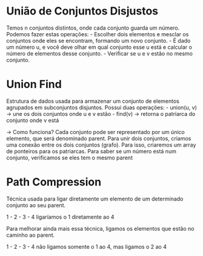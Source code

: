 # União de Conjuntos Disjustos

Temos n conjuntos distintos, onde cada conjunto guarda um número.
Podemos fazer estas operações:
    - Escolher dois elementos e mesclar os conjuntos onde eles se encontram, formando um novo conjunto.
    - É dado um número u, e você deve olhar em qual conjunto esse u está e calcular o número de elementos desse conjunto.
    - Verificar se u e v estão no mesmo conjunto.

# Union Find

Estrutura de dados usada para armazenar um conjunto de elementos agrupados em subconjuntos disjuntos.
Possui duas operações:
    - union(u, v) -> une os dois conjuntos onde u e v estão
    - find(v) -> retorna o patriarca do conjunto onde v está

-> Como funciona?
    Cada conjunto pode ser representado por um único elemento, que será denominado parent.
    Para unir dois conjuntos, criamos uma conexão entre os dois conjuntos (grafo).
    Para isso, criaremos um array de ponteiros para os patriarcas.
    Para saber se um número está num conjunto, verificamos se eles tem o mesmo parent

# Path Compression

Técnica usada para ligar diretamente um elemento de um determinado conjunto ao seu parent.

1 - 2 - 3 - 4
ligaríamos o 1 diretamente ao 4

Para melhorar ainda mais essa técnica, ligamos os elementos que estão no caminho ao parent.

1 - 2 - 3 - 4
não ligamos somente o 1 ao 4, mas ligamos o 2 ao 4 